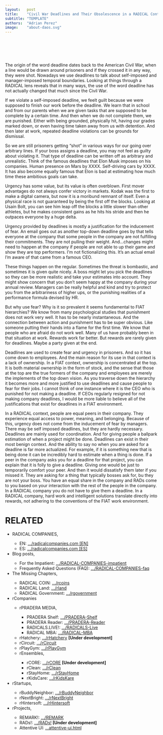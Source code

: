 ```yaml
---
layout:   post
title:    "Civil War Deadlines and Their Obsolescence in a RADICAL Context"
subtitle: "TEMPLATE"
authors:  "Adrian Perez"
image:    "about-daos.svg"
---
```


<div style="display:none;">
 <p></p>
</div>

<h1>&nbsp;</h1>
 <p>The origin of the word deadline dates back to the American Civil War, when a line would be drawn around prisoners and if they crossed it in any way, they were  shot. Nowadays we use deadlines to talk about self-imposed and manager-imposed temporal boundaries. Looking at things through a RADICAL lens reveals that in many ways, the use of the word deadline has not actually changed that much since the Civil War.</p>
 <p>If we violate a self-imposed deadline, we feelt guilt because we were supposed to finish our work before the deadline. We learn that in school and from our parents when we are given tasks that are supposed to be complete by a certain time. And then when we do not complete them, we are punished. Either with being grounded, physically hit, having our grades marked down, or even having time taken away from us with detention. And then later at work, repeated deadline violations can be grounds for dismissal.</p>
 <p>So we are still prisoners getting “shot” in various ways for our going over arbitrary lines. If your boss assigns a deadline, you may not feel as guilty about violating it. That type of deadline can be written off as arbitrary and unrealistic. Think of the famous deadlines that Elon Musk imposes on his companies. Human presence on Mars by XXXX. Self-driving cars by XXXX. It has also become equally famous that Elon is bad at estimating how much time these ambitious goals can take.</p>
 <p>Urgency has some value, but its value is often overblown. First mover advantages do not always confer victory in markets. Kodak was the first to make a digital camera, but now it is a moribund remnant of itself. Even a physical race is not guaranteed by being the first off the blocks. Looking at Usain Bolt, you can see him leap off the blocks a little slower than other athletes, but he makes consistent gains as he hits his stride and then he outpaces everyone by a huge delta.</p>
 <p>Urgency provided by deadlines is mostly a justification for the inducement of fear. An email goes out as another top-down deadline goes by that tells everyone at the company that some people in the company are not fulfilling their commitments. They are not pulling their weight. And…changes might need to happen at the company if people are not able to up their game and show they are top performers. I’m not fictionalizing this. It’s an actual email I’m aware of that came from a famous CEO.</p>
 <p>These things happen on the regular. Sometimes the threat is bombastic, and sometimes it is given quite nicely. A boss might let you pick the deadlines so they can be more realistic and take your estimates into account. They might show concern that you don’t seem happy at the company during your annual review. Managers can be really helpful and kind and try to protect you from the arbitrariness of higher ups, or the punishing realities of a performance formula devised by HR.</p>
 <p>But why use fear? Why is it so prevalent it seems fundamental to FIAT hierarchies? We know from many psychological studies that punishment does not work very well. It has to be nearly instantaneous. And the connection between action and punishment  has to be super obvious. Like someone putting their hands into a flame for the first time. We know that people who are afraid do not work well. Many of us have probably been in that situation at work. Rewards work far better. But rewards are rarely given for deadlines. Maybe a party given at the end.</p>
 <p>Deadlines are used to create fear and urgency in prisoners. And so it has come down to employees. And the main reason for its use in that context is a lack of ownership. In a FIAT context, ownership is concentrated at the top. It is both material ownership in the form of stock, and the sense that those at the top are the true formers of the company and employees are merely the implements of the top down vision. As you traverse down the hierarchy it becomes more and more justified to use deadlines  and cause people to fear for their jobs. I cannot think of one instance where it is the CEO who is punished for not making a deadline. If CEOs regularly resigned for not making company deadlines, I would be more liable to believe all of the justifications that exist for deadlines in a FIAT environment.</p>
 <p>In a RADICAL context, people are equal peers in their company. They experience equal access to power, meaning, and belonging. Because of this, urgency does not come from the inducement of fear by managers. There may be self imposed deadlines, but they are hardly necessary. Deadlines are mainly used for coordination. And for giving people a ballpark estimation of when a project might be done. Deadlines can exist in their most benign context. And the ability to say no when you are asked for a deadline is far more actualized. For example, if it is something new that is being done it can be incredibly hard to estimate when a thing is done. If a peer in the company asks you for a deadline for that project, you can explain that it is folly to give a deadline. Giving one would be just to temporarily comfort your peer. And then it would dissatisfy them later if you missed it. They are asking for a thing that typically bosses ask for, bu they are not your boss. You have an equal share in the company and RADs come to you based on your interaction with the rest of the people in the company. In a RADICAL company you do not have to give them a deadline. In a RADICAL company, hard work and intelligent solutions translate directly into rewards, not adhering  to the conventions of the FIAT work environment.</p>

<h1 class="_section">RELATED</h1>
 <ul>
  <li>RADICAL COMPANIES,</li>
   <ul>
    <li><a>EN</a>: <a href="https://radicalcompanies.com" target="_blank">&hellip;/radicalcompanies.com [EN]</a></li>
    <li><a>ES</a>: <a href="https://radicalcompanies.com" target="_blank">&hellip;/radicalcompanies.com [ES]</a></li>
   </ul>
  <li>Blog posts,</li>
   <ul>
    <li>For the Impatient: <a href="https://radicalcompanies.com/2022/05/04/RADICAL-COMPANIES-impatient" target="_blank">&hellip;/RADICAL-COMPANIES-impatient</a></li>
    <li>Frequently Asked Questions (FAQ): <a href="https://radicalcompanies.com/2022/05/05/RADICAL-COMPANIES-faq" target="_blank">&hellip;/RADICAL-COMPANIES-faq</a></li>
   </ul>
   <li>The Missing Chapters,</li>
    <ul>
     <li>RADICAL COIN: <a href="https://radicalcompanies.com/2022/05/07/rcoins" target="_blank">&hellip;/rcoins</a></li>
     <li>RADICAL Land: <a href="https://radicalcompanies.com/2022/05/08/rland" target="_blank">&hellip;/rland</a></li>
     <li>RADICAL Government: <a href="https://radicalcompanies.com/2022/05/06/rgovernment" target="_blank">&hellip;/rgovernment</a></li>
    </ul>
   <li>rCompanies</li>
    <ul>
     <li>rPRADERA MEDIA,</li>
      <ul>
       <li>PRADERA Shelf: <a href="https://radicalcompanies.com/2022/04/02/PRADERA-Shelf" target="_blank">&hellip;/PRADERA-Shelf</a></li>
       <li>PRADERA Reader: <a href="https://radicalcompanies.com/2022/04/01/PRADERA-Reader" target="_blank">&hellip;/PRADERA-Reader</a></li>
       <li>RADICALS.LIVE!: <a href="https://radicalcompanies.com/2022/04/04/RADICALS-Live" target="_blank">&hellip;/RADICALS-Live</a></li>
       <li>RADICAL MBA: <a href="https://radicalcompanies.com/2022/04/03/RADICAL-MBA" target="_blank">&hellip;/RADICAL-MBA</a></li>
      </ul>
     <li>rHatchery: <a href="https://radicalcompanies.com/2022/05/16/rHatchery" target="_blank">&hellip;/rHatchery</a> <span style="font-weight:bold; ">[Under development]</span></li>
     <li>rCircuit: <a href="https://radicalcompanies.com/2022/04/05/rCircuit" target="_blank">&hellip;/rCircuit</a></li>
     <li>rPlayGym: <a href="https://radicalcompanies.com/2022/04/06/rPlayGym" target="_blank">&hellip;/rPlayGym</a></li>
     <li>rEnsembles,</li>
      <ul>
       <li>rCORE: <a href="https://radicalcompanies.com/2022/05/15/rCORE" target="_blank">&hellip;/rCORE</a> <span style="font-weight:bold; ">[Under development]</span></li>
       <li>rClean: <a href="https://radicalcompanies.com/2022/05/14/rClean" target="_blank">&hellip;/rClean</a></li>
       <li>rStayHome: <a href="https://radicalcompanies.com/2022/05/12/rStayHome" target="_blank">&hellip;/rStayHome</a></li>
       <li>rKidsCare: <a href="https://radicalcompanies.com/2022/05/13/rKidsKare" target="_blank">&hellip;/rKidsKare</a></li>
      </ul>
    </ul>
  <li>rStartups,</li>
   <ul>
    <li>rBuddyNeighbor: <a href="https://radicalcompanies.com/2022/05/20/rBuddyNeighbor" target="_blank">&hellip;/rBuddyNeighbor</a></li>
    <li>rNextBright: <a href="https://radicalcompanies.com/2022/05/22/rNextBright" target="_blank">&hellip;/rNextBright</a></li>
    <li>rHintersoft: <a href="https://radicalcompanies.com/2022/05/21/rHintersoft" target="_blank">&hellip;/rHintersoft</a></li> 
   </ul>
  <li>rProjects,</li>
   <ul>
    <li>REMARK!: <a href="https://radicalcompanies.com/2022/05/18/REMARK" target="_blank">&hellip;/REMARK</a></li>
    <li>RADs!: <a href="https://radicalcompanies.com/2022/05/19/RADs!" target="_blank">&hellip;/RADs!</a> <span style="font-weight:bold; ">[Under development]</span></li>
    <li>Attentive UI: <a href="https://radicalcompanies.com/2022/05/17/attentive-ui.html" target="_blank">&hellip;attentive-ui.html</a></li>
   </ul>
 </ul>